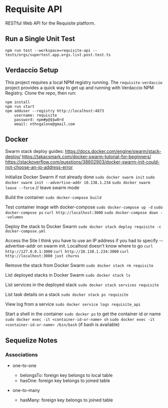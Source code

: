 # Requisite API

RESTful Web API for the Requisite platform.

## Run a Single Unit Test
```
npm run test --workspace=requisite-api -- tests/orgs/supertest.app.orgs.list.post.test.ts
```

## Verdaccio Setup
This project requires a local NPM registry running.  The `requisite-verdaccio` project provides a quick way to get up and running with Verdaccio NPM Registry.  Clone the repo,
then run:
```
npm install
npm run start
npm adduser --registry http://localhost:4873
    username: requisite
    password: npm#p@$$w0rd
    email: nthngalone@gmail.com
```

## Docker

Swarm stack deploy guides:
https://docs.docker.com/engine/swarm/stack-deploy/
https://takacsmark.com/docker-swarm-tutorial-for-beginners/
https://stackoverflow.com/questions/38602903/docker-swarm-init-could-not-choose-an-ip-address-error

Initialize Docker Swarm if not already done
`sudo docker swarm init`
`sudo docker swarm init --advertise-addr 10.138.1.234`
`sudo docker swarm leave --force` // leave swarm mode

Build the container
`sudo docker-compose build`

Test container image with docker-compose
`sudo docker-compose up -d`
`sudo docker-compose ps`
`curl http://localhost:3000`
`sudo docker-compose down --volumes`

Deploy the stack to Docker Swarm
`sudo docker stack deploy requisite -c docker-compose.yml`

Access the Site
I think you have to use an IP address if you had to specify --advertise-addr on swarm init.  Localhost doesn't know where to go
`curl http://127.0.0.1:3000`
`curl http://10.138.1.234:3000`
`curl http://localhost:3000 just churns`

Remove the stack from Docker Swarm
`sudo docker stack rm requisite`

List deployed stacks in Docker Swarm
`sudo docker stack ls`

List services in the deployed stack
`sudo docker stack services requisite`

List task details on a stack
`sudo docker stack ps requisite`

View log from a service
`sudo docker service logs requisite_api`

Start a shell in the container
`sudo docker ps` to get the container id or name
`sudo docker exec -it <container-id-or-name> sh`
`sudo docker exec -it <container-id-or-name> /bin/bash` (if bash is available)

## Sequelize Notes

### Associations

- one-to-one
    - belongsTo: foreign key belongs to local table
    - hasOne: foreign key belongs to joined table

- one-to-many
    - hasMany: foreign key belongs to joined table